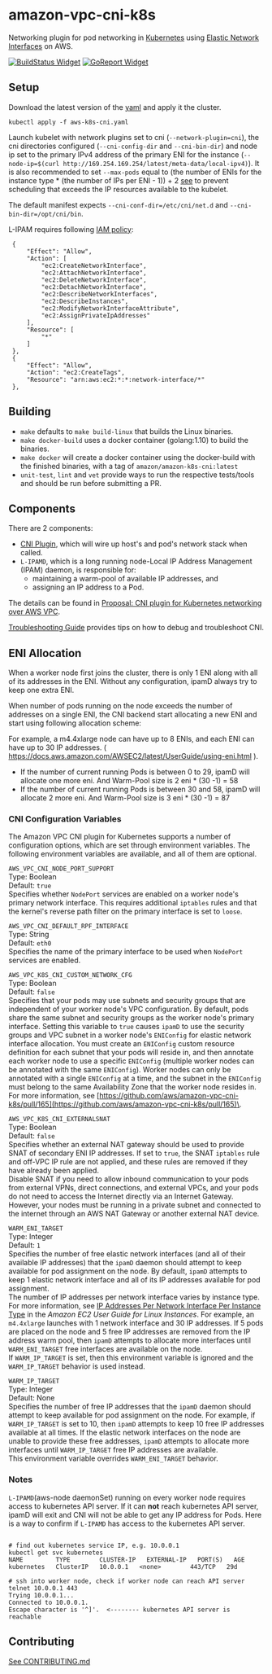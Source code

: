 # amazon-vpc-cni-k8s
Networking plugin for pod networking in [Kubernetes](https://kubernetes.io/) using [Elastic Network Interfaces](https://docs.aws.amazon.com/AWSEC2/latest/UserGuide/using-eni.html) on AWS.

[![BuildStatus Widget]][BuildStatus Result]
[![GoReport Widget]][GoReport Status]


[BuildStatus Result]: https://travis-ci.org/aws/amazon-vpc-cni-k8s
[BuildStatus Widget]: https://travis-ci.org/aws/amazon-vpc-cni-k8s.svg?branch=master

[GoReport Status]: https://goreportcard.com/report/github.com/aws/amazon-vpc-cni-k8s
[GoReport Widget]: https://goreportcard.com/badge/github.com/aws/amazon-vpc-cni-k8s?

## Setup
Download the latest version of the [yaml](./config/) and apply it the cluster.

```
kubectl apply -f aws-k8s-cni.yaml
```

Launch kubelet with network plugins set to cni (`--network-plugin=cni`), the cni directories configured (`--cni-config-dir` and `--cni-bin-dir`) and node ip set to the primary IPv4 address of the primary ENI for the instance (`--node-ip=$(curl http://169.254.169.254/latest/meta-data/local-ipv4)`).  It is also recommended to set `--max-pods` equal to (the number of ENIs for the instance type * (the number of IPs per ENI - 1)) + 2 [see](./pkg/awsutils/vpc_ip_resource_limit.go) to prevent scheduling that exceeds the IP resources available to the kubelet.

The default manifest expects `--cni-conf-dir=/etc/cni/net.d` and `--cni-bin-dir=/opt/cni/bin`.

L-IPAM requires following [IAM policy](https://docs.aws.amazon.com/IAM/latest/UserGuide/access_policies.html):

```      
 {
     "Effect": "Allow",
     "Action": [
         "ec2:CreateNetworkInterface",
         "ec2:AttachNetworkInterface",
         "ec2:DeleteNetworkInterface",
         "ec2:DetachNetworkInterface",
         "ec2:DescribeNetworkInterfaces",
         "ec2:DescribeInstances",
         "ec2:ModifyNetworkInterfaceAttribute",
         "ec2:AssignPrivateIpAddresses"
     ],
     "Resource": [
         "*"
     ]
 },
 {
     "Effect": "Allow",
     "Action": "ec2:CreateTags",
     "Resource": "arn:aws:ec2:*:*:network-interface/*"
 },
```

## Building

* `make` defaults to `make build-linux` that builds the Linux binaries.
* `make docker-build` uses a docker container (golang:1.10) to build the binaries.
* `make docker` will create a docker container using the docker-build with the finished binaries, with a tag of `amazon/amazon-k8s-cni:latest`
* `unit-test`, `lint` and `vet` provide ways to run the respective tests/tools and should be run before submitting a PR.

## Components

  There are 2 components:
  
  * [CNI Plugin](https://kubernetes.io/docs/concepts/cluster-administration/network-plugins/#cni), which will wire up host's and pod's network stack when called.
  * `L-IPAMD`, which is a long running node-Local IP Address Management (IPAM) daemon, is responsible for:
    * maintaining a warm-pool of available IP addresses, and
    * assigning an IP address to a Pod.

The details can be found in [Proposal: CNI plugin for Kubernetes networking over AWS VPC](https://github.com/aws/amazon-vpc-cni-k8s/blob/master/docs/cni-proposal.md).

[Troubleshooting Guide](https://github.com/aws/amazon-vpc-cni-k8s/blob/master/docs/troubleshooting.md) provides tips on how to debug and troubleshoot CNI.

## ENI Allocation

When a worker node first joins the cluster, there is only 1 ENI along with all of its addresses in the ENI. Without any configuration, ipamD always try to keep one extra ENI.

When number of pods running on the node exceeds the number of addresses on a single ENI, the CNI backend start allocating a new ENI and start using following allocation scheme:

For example, a m4.4xlarge node can have up to 8 ENIs, and each ENI can have up to 30 IP addresses. ( https://docs.aws.amazon.com/AWSEC2/latest/UserGuide/using-eni.html ).   

* If the number of current running Pods is between 0 to 29, ipamD will allocate one more eni. And Warm-Pool size is 2 eni * (30 -1) = 58 
* If the number of current running Pods is between 30 and 58, ipamD will allocate 2 more eni. And Warm-Pool size is 3 eni * (30 -1) = 87

### CNI Configuration Variables<a name="cni-env-vars"></a>

The Amazon VPC CNI plugin for Kubernetes supports a number of configuration options, which are set through environment variables\. The following environment variables are available, and all of them are optional\. 

`AWS_VPC_CNI_NODE_PORT_SUPPORT`  
Type: Boolean  
Default: `true`  
Specifies whether `NodePort` services are enabled on a worker node's primary network interface\. This requires additional `iptables` rules and that the kernel's reverse path filter on the primary interface is set to `loose`\.

`AWS_VPC_CNI_DEFAULT_RPF_INTERFACE`  
Type: String  
Default: `eth0`  
Specifies the name of the primary interface to be used when `NodePort` services are enabled\.

`AWS_VPC_K8S_CNI_CUSTOM_NETWORK_CFG`  
Type: Boolean  
Default: `false`  
Specifies that your pods may use subnets and security groups that are independent of your worker node's VPC configuration\. By default, pods share the same subnet and security groups as the worker node's primary interface\. Setting this variable to `true` causes `ipamD` to use the security groups and VPC subnet in a worker node's `ENIConfig` for elastic network interface allocation\. You must create an `ENIConfig` custom resource definition for each subnet that your pods will reside in, and then annotate each worker node to use a specific `ENIConfig` \(multiple worker nodes can be annotated with the same `ENIConfig`\)\. Worker nodes can only be annotated with a single `ENIConfig` at a time, and the subnet in the `ENIConfig` must belong to the same Availability Zone that the worker node resides in\. For more information, see [https://github.com/aws/amazon-vpc-cni-k8s/pull/165](https://github.com/aws/amazon-vpc-cni-k8s/pull/165)\.

`AWS_VPC_K8S_CNI_EXTERNALSNAT`  
Type: Boolean  
Default: `false`  
Specifies whether an external NAT gateway should be used to provide SNAT of secondary ENI IP addresses\. If set to `true`, the SNAT `iptables` rule and off\-VPC IP rule are not applied, and these rules are removed if they have already been applied\.  
Disable SNAT if you need to allow inbound communication to your pods from external VPNs, direct connections, and external VPCs, and your pods do not need to access the Internet directly via an Internet Gateway\. However, your nodes must be running in a private subnet and connected to the internet through an AWS NAT Gateway or another external NAT device\.

`WARM_ENI_TARGET`  
Type: Integer  
Default: `1`  
Specifies the number of free elastic network interfaces \(and all of their available IP addresses\) that the `ipamD` daemon should attempt to keep available for pod assignment on the node\. By default, `ipamD` attempts to keep 1 elastic network interface and all of its IP addresses available for pod assignment\.  
The number of IP addresses per network interface varies by instance type\. For more information, see [IP Addresses Per Network Interface Per Instance Type](https://docs.aws.amazon.com/AWSEC2/latest/UserGuide/using-eni.html#AvailableIpPerENI) in the *Amazon EC2 User Guide for Linux Instances*\. 
For example, an `m4.4xlarge` launches with 1 network interface and 30 IP addresses\. If 5 pods are placed on the node and 5 free IP addresses are removed from the IP address warm pool, then `ipamD` attempts to allocate more interfaces until `WARM_ENI_TARGET` free interfaces are available on the node\.  
If `WARM_IP_TARGET` is set, then this environment variable is ignored and the `WARM_IP_TARGET` behavior is used instead\.

`WARM_IP_TARGET`  
Type: Integer  
Default: None  
Specifies the number of free IP addresses that the `ipamD` daemon should attempt to keep available for pod assignment on the node\. For example, if `WARM_IP_TARGET` is set to 10, then `ipamD` attempts to keep 10 free IP addresses available at all times\. If the elastic network interfaces on the node are unable to provide these free addresses, `ipamD` attempts to allocate more interfaces until `WARM_IP_TARGET` free IP addresses are available\.  
This environment variable overrides `WARM_ENI_TARGET` behavior\.

### Notes

`L-IPAMD`(aws-node daemonSet) running on every worker node requires access to kubernetes API server.  If it can **not** reach kubernetes API server, ipamD will exit and CNI will not be able to get any IP address for Pods.  Here is a way to confirm if `L-IPAMD` has access to the kubernetes API server.

```

# find out kubernetes service IP, e.g. 10.0.0.1
kubectl get svc kubernetes
NAME         TYPE        CLUSTER-IP   EXTERNAL-IP   PORT(S)   AGE
kubernetes   ClusterIP   10.0.0.1   <none>        443/TCP   29d

# ssh into worker node, check if worker node can reach API server
telnet 10.0.0.1 443
Trying 10.0.0.1...
Connected to 10.0.0.1.
Escape character is '^]'.  <-------- kubernetes API server is reachable

``` 

## Contributing
[See CONTRIBUTING.md](./CONTRIBUTING.md)

